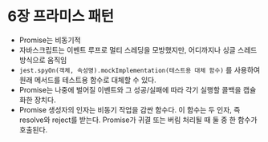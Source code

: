 # 6장 프라미스 패턴
- Promise는 비동기적
- 자바스크립트는 이벤트 루프로 멀티 스레딩을 모방했지만, 어디까지나 싱글 스레드 방식으로 움직임 
- `jest.spyOn(객체, 속성명).mockImplementation(테스트용 대체 함수)` 를 사용하여 원래 메서드를 테스트용 함수로 대체할 수 있다. 
- Promise는 나중에 벌어질 이벤트와 그 성공/실패에 따라 각기 실행할 콜백을 캡슐화한 장치다. 
- Promise 생성자의 인자는 비동기 작업을 감싼 함수다. 이 함수는 두 인자, 즉 resolve와 reject를 받는다. Promise가 귀결 또는 버림 처리될 때 둘 중 한 함수가 호출된다. 
